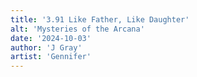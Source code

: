 ```yaml
---
title: '3.91 Like Father, Like Daughter'
alt: 'Mysteries of the Arcana'
date: '2024-10-03'
author: 'J Gray'
artist: 'Gennifer'
---
```

